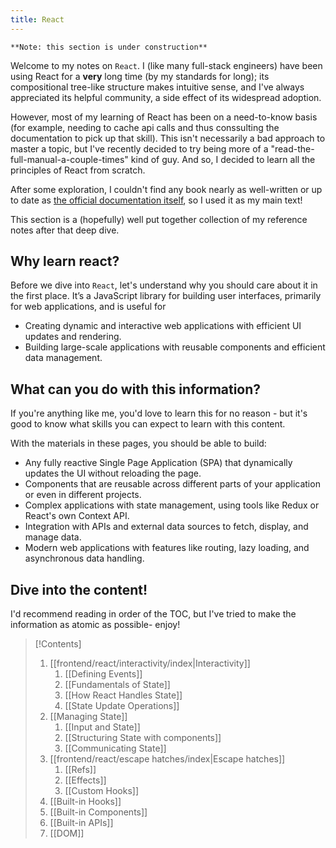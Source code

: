 ```yaml
---
title: React
---
```

`**Note: this section is under construction**`

Welcome to my notes on `React`. I (like many full-stack engineers) have been using React for a **very** long time (by my standards for long); its compositional tree-like structure makes intuitive sense, and I've always appreciated its helpful community, a side effect of its widespread adoption. 

However, most of my learning of React has been on a need-to-know basis (for example, needing to cache api calls and thus conssulting the documentation to pick up that skill). This isn't necessarily a bad approach to master a topic, but I've recently decided to try being more of a "read-the-full-manual-a-couple-times" kind of guy. And so, I decided to learn all the principles of React from scratch.

After some exploration, I couldn't find any book nearly as well-written or up to date as [the official documentation itself](https://react.dev/learn), so I used it as my main text! 

This section is a (hopefully) well put together collection of my reference notes after that deep dive.

## Why learn react?

Before we dive into `React`, let's understand why you should care about it in the first place. It’s a JavaScript library for building user interfaces, primarily for web applications, and is useful for
- Creating dynamic and interactive web applications with efficient UI updates and rendering.
- Building large-scale applications with reusable components and efficient data management.

## What can you do with this information?

If you're anything like me, you'd love to learn this for no reason - but it's good to know what skills you can expect to learn with this content.

With the materials in these pages, you should be able to build:
- Any fully reactive Single Page Application (SPA) that dynamically updates the UI without reloading the page.
- Components that are reusable across different parts of your application or even in different projects.
- Complex applications with state management, using tools like Redux or React's own Context API.
- Integration with APIs and external data sources to fetch, display, and manage data.
- Modern web applications with features like routing, lazy loading, and asynchronous data handling.

## Dive into the content!

I'd recommend reading in order of the TOC, but I've tried to make the information as atomic as possible- enjoy!



> [!Contents]
> 1. [[frontend/react/interactivity/index|Interactivity]] 
> 	 1. [[Defining Events]]
> 	 2. [[Fundamentals of State]]
> 	 3. [[How React Handles State]]
> 	 4. [[State Update Operations]]
> 2. [[Managing State]] 
>    	1. [[Input and State]]
> 	  2. [[Structuring State with components]]
> 	  3. [[Communicating State]]
> 3. [[frontend/react/escape hatches/index|Escape hatches]]
> 	 1. [[Refs]]
> 	 2. [[Effects]]
> 	 3. [[Custom Hooks]]
> 4. [[Built-in Hooks]]
> 5. [[Built-in Components]]
> 6. [[Built-in APIs]]
> 7. [[DOM]]

